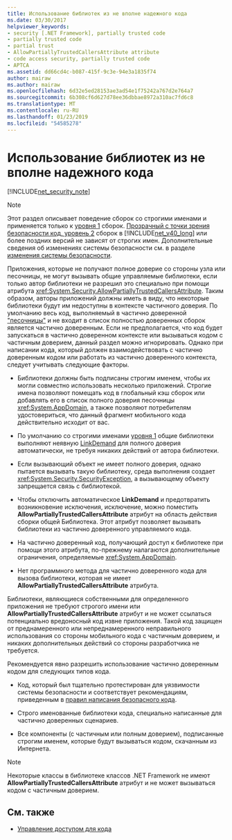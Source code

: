 ```yaml
---
title: Использование библиотек из не вполне надежного кода
ms.date: 03/30/2017
helpviewer_keywords:
- security [.NET Framework], partially trusted code
- partially trusted code
- partial trust
- AllowPartiallyTrustedCallersAttribute attribute
- code access security, partially trusted code
- APTCA
ms.assetid: dd66cd4c-b087-415f-9c3e-94e3a1835f74
author: mairaw
ms.author: mairaw
ms.openlocfilehash: 6d32e5ed28153ae3ad54e1f75242a767d2e764a7
ms.sourcegitcommit: 6b308cf6d627d78ee36dbbae8972a310ac7fd6c8
ms.translationtype: MT
ms.contentlocale: ru-RU
ms.lasthandoff: 01/23/2019
ms.locfileid: "54585278"
---
```

# <a name="using-libraries-from-partially-trusted-code"></a>Использование библиотек из не вполне надежного кода
[!INCLUDE[net_security_note](../../../includes/net-security-note-md.md)]  
  
> [!NOTE]
>  Этот раздел описывает поведение сборок со строгими именами и применяется только к [уровня 1](../../../docs/framework/misc/security-transparent-code-level-1.md) сборок. [Прозрачный с точки зрения безопасности код, уровень 2](../../../docs/framework/misc/security-transparent-code-level-2.md) сборок в [!INCLUDE[net_v40_long](../../../includes/net-v40-long-md.md)] или более поздних версий не зависят от строгих имен. Дополнительные сведения об изменениях системы безопасности см. в разделе [изменения системы безопасности](../../../docs/framework/security/security-changes.md).  
  
 Приложения, которые не получают полное доверие со стороны узла или песочницы, не могут вызывать общие управляемые библиотеки, если только автор библиотеки не разрешил это специально при помощи атрибута <xref:System.Security.AllowPartiallyTrustedCallersAttribute>. Таким образом, авторы приложений должны иметь в виду, что некоторые библиотеки будут им недоступны в контексте частичного доверия. По умолчанию весь код, выполняемый в частично доверенной ["песочницы"](../../../docs/framework/misc/how-to-run-partially-trusted-code-in-a-sandbox.md) и не входит в список полностью доверенных сборок является частично доверенным. Если не предполагается, что код будет запускаться в частично доверенном контексте или вызываться кодом с частичным доверием, данный раздел можно игнорировать. Однако при написании кода, который должен взаимодействовать с частично доверенным кодом или работать из частично доверенного контекста, следует учитывать следующие факторы.  
  
-   Библиотеки должны быть подписаны строгим именем, чтобы их могли совместно использовать несколько приложений. Строгие имена позволяют помещать код в глобальный кэш сборок или добавлять его в список полного доверия песочницы <xref:System.AppDomain>, а также позволяют потребителям удостовериться, что данный фрагмент мобильного кода действительно исходит от вас.  
  
-   По умолчанию со строгими именами [уровня 1](../../../docs/framework/misc/security-transparent-code-level-1.md) общие библиотеки выполняют неявную [LinkDemand](../../../docs/framework/misc/link-demands.md) для полного доверия автоматически, не требуя никаких действий от автора библиотеки.  
  
-   Если вызывающий объект не имеет полного доверия, однако пытается вызывать такую библиотеку, среда выполнения создает <xref:System.Security.SecurityException>, а вызывающему объекту запрещается связь с библиотекой.  
  
-   Чтобы отключить автоматическое **LinkDemand** и предотвратить возникновение исключения, исключение, можно поместить **AllowPartiallyTrustedCallersAttribute** атрибут на область действия сборки общей Библиотека. Этот атрибут позволяет вызывать библиотеки из частично доверенного управляемого кода.  
  
-   На частично доверенный код, получающий доступ к библиотеке при помощи этого атрибута, по-прежнему налагаются дополнительные ограничения, определяемые <xref:System.AppDomain>.  
  
-   Нет программного метода для частично доверенного кода для вызова библиотеки, которая не имеет **AllowPartiallyTrustedCallersAttribute** атрибута.  
  
 Библиотеки, являющиеся собственными для определенного приложения не требуют строгого имени или **AllowPartiallyTrustedCallersAttribute** атрибут и не может ссылаться потенциально вредоносный код извне приложения. Такой код защищен от преднамеренного или непреднамеренного неправильного использования со стороны мобильного кода с частичным доверием, и никаких дополнительных действий со стороны разработчика не требуется.  
  
 Рекомендуется явно разрешить использование частично доверенным кодом для следующих типов кода.  
  
-   Код, который был тщательно протестирован для уязвимости системы безопасности и соответствует рекомендациям, приведенным в [правил написания безопасного кода](../../../docs/standard/security/secure-coding-guidelines.md).  
  
-   Строго именованные библиотеки кода, специально написанные для частично доверенных сценариев.  
  
-   Все компоненты (с частичным или полным доверием), подписанные строгим именем, которые будут вызываться кодом, скачанным из Интернета.  
  
> [!NOTE]
>  Некоторые классы в библиотеке классов .NET Framework не имеют **AllowPartiallyTrustedCallersAttribute** атрибут и не может вызываться кодом с частичным доверием.  
  
## <a name="see-also"></a>См. также
- [Управление доступом для кода](../../../docs/framework/misc/code-access-security.md)
